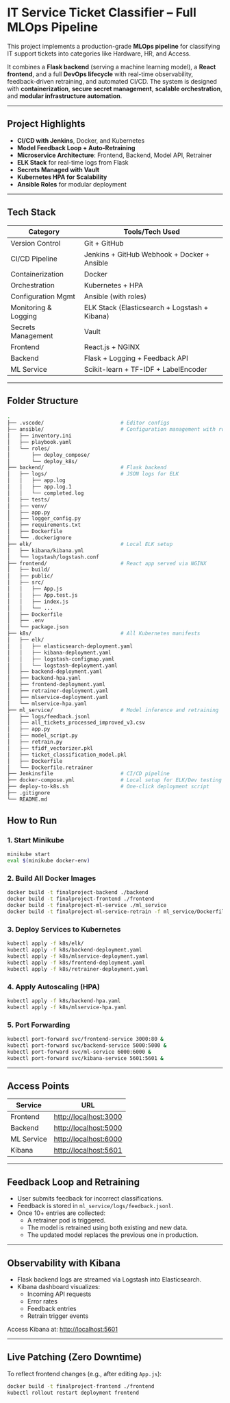 # IT Service Ticket Classifier – Full MLOps Pipeline

This project implements a production-grade **MLOps pipeline** for classifying IT support tickets into categories like Hardware, HR, and Access.

It combines a **Flask backend** (serving a machine learning model), a **React frontend**, and a full **DevOps lifecycle** with real-time observability, feedback-driven retraining, and automated CI/CD. The system is designed with **containerization**, **secure secret management**, **scalable orchestration**, and **modular infrastructure automation**.

---

## Project Highlights

- **CI/CD with Jenkins**, Docker, and Kubernetes
- **Model Feedback Loop + Auto-Retraining**
- **Microservice Architecture**: Frontend, Backend, Model API, Retrainer
- **ELK Stack** for real-time logs from Flask
- **Secrets Managed with Vault**
- **Kubernetes HPA for Scalability**
- **Ansible Roles** for modular deployment

---

## Tech Stack

| Category              | Tools/Tech Used                                                         |
|-----------------------|-------------------------------------------------------------------------|
| Version Control       | Git + GitHub                                                            |
| CI/CD Pipeline        | Jenkins + GitHub Webhook + Docker + Ansible                             |
| Containerization      | Docker                                                                  |
| Orchestration         | Kubernetes + HPA                                                        |
| Configuration Mgmt    | Ansible (with roles)                                                    |
| Monitoring & Logging  | ELK Stack (Elasticsearch + Logstash + Kibana)                           |
| Secrets Management    | Vault                                                                   |
| Frontend              | React.js + NGINX                                                        |
| Backend               | Flask + Logging + Feedback API                                          |
| ML Service            | Scikit-learn + TF-IDF + LabelEncoder                                    |

---

## Folder Structure

```bash
.
├── .vscode/                         # Editor configs
├── ansible/                         # Configuration management with roles
│   ├── inventory.ini
│   ├── playbook.yaml
│   └── roles/
│       ├── deploy_compose/
│       └── deploy_k8s/
├── backend/                         # Flask backend
│   ├── logs/                        # JSON logs for ELK
│   │   ├── app.log
│   │   ├── app.log.1
│   │   └── completed.log
│   ├── tests/
│   ├── venv/
│   ├── app.py
│   ├── logger_config.py
│   ├── requirements.txt
│   ├── Dockerfile
│   └── .dockerignore
├── elk/                             # Local ELK setup
│   ├── kibana/kibana.yml
│   └── logstash/logstash.conf
├── frontend/                        # React app served via NGINX
│   ├── build/
│   ├── public/
│   ├── src/
│   │   ├── App.js
│   │   ├── App.test.js
│   │   ├── index.js
│   │   └── ...
│   ├── Dockerfile
│   ├── .env
│   └── package.json
├── k8s/                             # All Kubernetes manifests
│   ├── elk/
│   │   ├── elasticsearch-deployment.yaml
│   │   ├── kibana-deployment.yaml
│   │   ├── logstash-configmap.yaml
│   │   └── logstash-deployment.yaml
│   ├── backend-deployment.yaml
│   ├── backend-hpa.yaml
│   ├── frontend-deployment.yaml
│   ├── retrainer-deployment.yaml
│   ├── mlservice-deployment.yaml
│   └── mlservice-hpa.yaml
├── ml_service/                      # Model inference and retraining
│   ├── logs/feedback.jsonl
│   ├── all_tickets_processed_improved_v3.csv
│   ├── app.py
│   ├── model_script.py
│   ├── retrain.py
│   ├── tfidf_vectorizer.pkl
│   ├── ticket_classification_model.pkl
│   ├── Dockerfile
│   └── Dockerfile.retrainer
├── Jenkinsfile                      # CI/CD pipeline
├── docker-compose.yml               # Local setup for ELK/Dev testing
├── deploy-to-k8s.sh                 # One-click deployment script
├── .gitignore
└── README.md

```

## How to Run

### 1. Start Minikube
```bash
minikube start
eval $(minikube docker-env)
```

### 2. Build All Docker Images
```bash
docker build -t finalproject-backend ./backend
docker build -t finalproject-frontend ./frontend
docker build -t finalproject-ml-service ./ml_service
docker build -t finalproject-ml-service-retrain -f ml_service/Dockerfile.retrainer ./ml_service
```

### 3. Deploy Services to Kubernetes
```bash
kubectl apply -f k8s/elk/
kubectl apply -f k8s/backend-deployment.yaml
kubectl apply -f k8s/mlservice-deployment.yaml
kubectl apply -f k8s/frontend-deployment.yaml
kubectl apply -f k8s/retrainer-deployment.yaml
```

### 4. Apply Autoscaling (HPA)
```bash
kubectl apply -f k8s/backend-hpa.yaml
kubectl apply -f k8s/mlservice-hpa.yaml
```

### 5. Port Forwarding
```bash
kubectl port-forward svc/frontend-service 3000:80 &
kubectl port-forward svc/backend-service 5000:5000 &
kubectl port-forward svc/ml-service 6000:6000 &
kubectl port-forward svc/kibana-service 5601:5601 &
```

---

## Access Points

| Service      | URL                      |
|--------------|---------------------------|
| Frontend     | [http://localhost:3000](http://localhost:3000) |
| Backend      | [http://localhost:5000](http://localhost:5000) |
| ML Service   | [http://localhost:6000](http://localhost:6000) |
| Kibana       | [http://localhost:5601](http://localhost:5601) |

---

## Feedback Loop and Retraining

- User submits feedback for incorrect classifications.
- Feedback is stored in `ml_service/logs/feedback.jsonl`.
- Once 10+ entries are collected:
  - A retrainer pod is triggered.
  - The model is retrained using both existing and new data.
  - The updated model replaces the previous one in production.

---

## Observability with Kibana

- Flask backend logs are streamed via Logstash into Elasticsearch.
- Kibana dashboard visualizes:
  - Incoming API requests
  - Error rates
  - Feedback entries
  - Retrain trigger events

Access Kibana at: [http://localhost:5601](http://localhost:5601)

---

## Live Patching (Zero Downtime)

To reflect frontend changes (e.g., after editing `App.js`):

```bash
docker build -t finalproject-frontend ./frontend
kubectl rollout restart deployment frontend